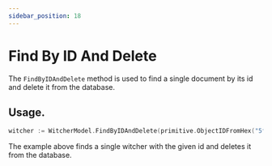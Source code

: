 ```yaml
---
sidebar_position: 18
---
```


# Find By ID And Delete

The `FindByIDAndDelete` method is used to find a single document by its id and delete it from the database.

## Usage.

```go
witcher := WitcherModel.FindByIDAndDelete(primitive.ObjectIDFromHex("5f9f1b2b6f6b1b6d7f9b1b6d")).Exec().(*Witcher)
```

The example above finds a single witcher with the given id and deletes it from the database.